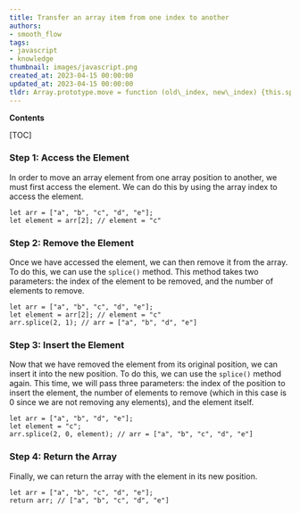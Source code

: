 ```yaml
---
title: Transfer an array item from one index to another
authors:
- smooth_flow
tags:
- javascript
- knowledge
thumbnail: images/javascript.png
created_at: 2023-04-15 00:00:00
updated_at: 2023-04-15 00:00:00
tldr: Array.prototype.move = function (old\_index, new\_index) {this.splice(new\_index, 0, this.splice(old\_index, 1)[0]);};
---
```


**Contents**

[TOC]

### Step 1: Access the Element

In order to move an array element from one array position to another, we must first access the element. We can do this by using the array index to access the element. 

```
let arr = ["a", "b", "c", "d", "e"];
let element = arr[2]; // element = "c"
```

### Step 2: Remove the Element

Once we have accessed the element, we can then remove it from the array. To do this, we can use the `splice()` method. This method takes two parameters: the index of the element to be removed, and the number of elements to remove.

```
let arr = ["a", "b", "c", "d", "e"];
let element = arr[2]; // element = "c"
arr.splice(2, 1); // arr = ["a", "b", "d", "e"]
```

### Step 3: Insert the Element

Now that we have removed the element from its original position, we can insert it into the new position. To do this, we can use the `splice()` method again. This time, we will pass three parameters: the index of the position to insert the element, the number of elements to remove (which in this case is 0 since we are not removing any elements), and the element itself.

```
let arr = ["a", "b", "d", "e"];
let element = "c";
arr.splice(2, 0, element); // arr = ["a", "b", "c", "d", "e"]
```

### Step 4: Return the Array

Finally, we can return the array with the element in its new position.

```
let arr = ["a", "b", "c", "d", "e"];
return arr; // ["a", "b", "c", "d", "e"]
```
